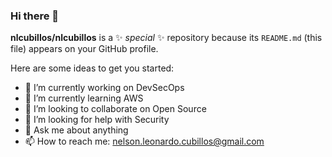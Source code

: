 ### Hi there 👋


**nlcubillos/nlcubillos** is a ✨ _special_ ✨ repository because its `README.md` (this file) appears on your GitHub profile.

Here are some ideas to get you started:

- 🔭 I’m currently working on DevSecOps
- 🌱 I’m currently learning AWS
- 👯 I’m looking to collaborate on Open Source
- 🤔 I’m looking for help with Security
- 💬 Ask me about anything
- 📫 How to reach me: <nelson.leonardo.cubillos@gmail.com>

